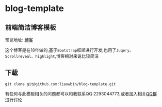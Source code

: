 # blog-template

## 前端简洁博客模板

预览地址: [博客](http://liaoweibin.com/)

这个博客是在18年做的,基于`Bootstrap`框架进行开发,也用了`Juqery`、`Scrollreveal`、`highlight`,博客相对来说比较简洁

## 下载

```
git clone git@github.com:liaowbin/blog-template.git
```

有任何与此模板相关的问题都可以和我联系QQ:2293044773,或者加入相关[QQ群](https://jq.qq.com/?_wv=1027&k=5mH9Yeq)进行讨论